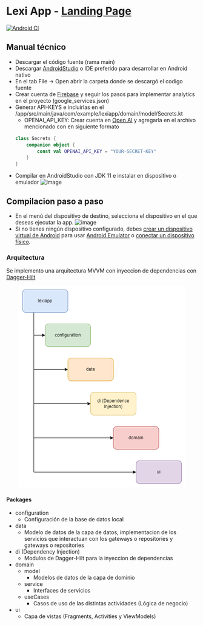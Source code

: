 # Lexi App - [Landing Page](https://thelastcolor.github.io/Lexi-Web/)
[![Android CI](https://github.com/TheLastColor/lexi-app/actions/workflows/android.yml/badge.svg)](https://github.com/TheLastColor/lexi-app/actions/workflows/android.yml)

## Manual técnico
- Descargar el código fuente (rama main)
- Descargar [AndroidStudio](https://developer.android.com/studio) o IDE preferido para desarrollar en Android nativo
- En el tab File -> Open abrir la carpeta donde se descargó el codigo fuente
- Crear cuenta de [Firebase](https://firebase.google.com/) y seguir los pasos para implementar analytics en el proyecto (google_services.json)
- Generar API-KEYS e incluirlas en el /app/src/main/java/com/example/lexiapp/domain/model/Secrets.kt
    - OPENAI_API_KEY: Crear cuenta en [Open AI](https://platform.openai.com/docs/api-reference) y agregarla en el archivo mencionado con en siguiente formato
    ```kotlin
    class Secrets {
        companion object {
            const val OPENAI_API_KEY = "YOUR-SECRET-KEY"
        }
    }
    ```
- Compilar en AndroidStudio con JDK 11 e instalar en dispositivo o emulador
![image](https://github.com/TheLastColor/lexi-app/assets/82070877/9596def1-03e8-4832-a61c-ac129ff836f4)

## Compilacion paso a paso
- En el menú del dispositivo de destino, selecciona el dispositivo en el que deseas ejecutar la app.
![image](https://github.com/TheLastColor/lexi-app/assets/82070877/24bd8425-9d68-4bba-929d-2d05be30ad1b)
- Si no tienes ningún dispositivo configurado, debes [crear un dispositivo virtual de Android](https://developer.android.com/studio/run/managing-avds?hl=es-419#createavd) para usar [Android Emulator](https://developer.android.com/studio/run/emulator?hl=es-419) o [conectar un dispositivo físico](https://developer.android.com/studio/run/device?hl=es-419#connect).

### Arquitectura
Se implemento una arquitectura MVVM con inyeccion de dependencias con [Dagger-Hilt](https://dagger.dev/hilt/)

<p align="center" width="100%">
    <img src="./docs/Arquitectura.drawio.png"> 
</p>

#### Packages
- configuration 
    * Configuración de la base de datos local
- data
    * Modelo de datos de la capa de datos, implementacion de los servicios que interactuan con los gateways o repositories y gateways o repositories
- di (Dependency Injection)
    * Modulos de Dagger-Hilt para la inyeccion de dependencias
- domain
    - model
        - Modelos de datos de la capa de dominio
    - service
        - Interfaces de servicios
    - useCases
        - Casos de uso de las distintas actividades (Lógica de negocio)
- ui
    - Capa de vistas (Fragments, Activities y ViewModels)


